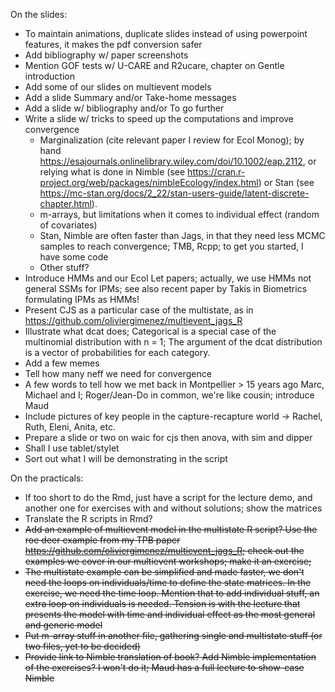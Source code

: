 On the slides: 

- To maintain animations, duplicate slides instead of using powerpoint features, it makes the pdf conversion safer
- Add bibliography w/ paper screenshots
- Mention GOF tests w/ U-CARE and R2ucare, chapter on Gentle introduction
- Add some of our slides on multievent models
- Add a slide Summary and/or Take-home messages
- Add a slide w/ bibliography and/or To go further
- Write a slide w/ tricks to speed up the computations and improve convergence
    - Marginalization (cite relevant paper I review for Ecol Monog); by hand <https://esajournals.onlinelibrary.wiley.com/doi/10.1002/eap.2112>, or relying what is done in Nimble (see <https://cran.r-project.org/web/packages/nimbleEcology/index.html>) or Stan (see <https://mc-stan.org/docs/2_22/stan-users-guide/latent-discrete-chapter.html>). 
    - m-arrays, but limitations when it comes to individual effect (random of covariates)
    - Stan, Nimble are often faster than Jags, in that they need less MCMC samples to reach convergence; TMB, Rcpp; to get you started, I have some code
    - Other stuff?
- Introduce HMMs and our Ecol Let papers; actually, we use HMMs not general SSMs for IPMs; see also recent paper by Takis in Biometrics formulating IPMs as HMMs!
- Present CJS as a particular case of the multistate, as in https://github.com/oliviergimenez/multievent_jags_R
- Illustrate what dcat does; Categorical is a special case of the multinomial distribution with n = 1; The argument of the dcat distribution is a vector of probabilities for each category. 
- Add a few memes
- Tell how many neff we need for convergence
- A few words to tell how we met back in Montpellier > 15 years ago Marc, Michael and I; Roger/Jean-Do in common, we're like cousin; introduce Maud 
- Include pictures of key people in the capture-recapture world -> Rachel, Ruth, Eleni, Anita, etc.
- Prepare a slide or two on waic for cjs then anova, with sim and dipper
- Shall I use tablet/stylet
- Sort out what I will be demonstrating in the script 

On the practicals:

- If too short to do the Rmd, just have a script for the lecture demo, and another one for exercises with and without solutions; show the matrices
- Translate the R scripts in Rmd?
- ~~Add an example of multievent model in the multistate R script? Use the roe deer example from my TPB paper https://github.com/oliviergimenez/multievent_jags_R; check out the examples we cover in our multievent workshops; make it an exercise;~~
- ~~The multistate example can be simplified and made faster, we don't need the loops on individuals/time to define the state matrices. In the exercise, we need the time loop. Mention that to add individual stuff, an extra loop on individuals is needed. Tension is with the lecture that presents the model with time and individual effect as the most general and generic model~~
- ~~Put m-array stuff in another file, gathering single and multistate stuff (or two files, yet to be decided)~~
- ~~Provide link to Nimble translation of book? Add Nimble implementation of the exercises? I won't do it; Maud has a full lecture to show-case Nimble~~
